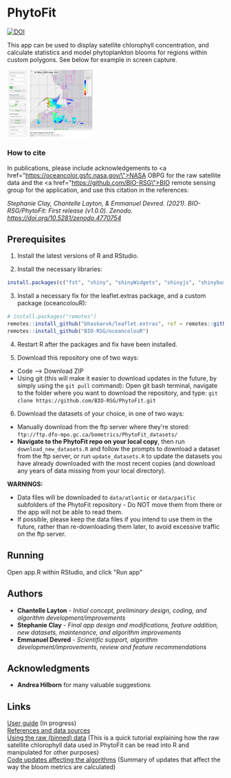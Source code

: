 # PhytoFit

[![DOI](https://zenodo.org/badge/277295931.svg)](https://zenodo.org/badge/latestdoi/277295931)

This app can be used to display satellite chlorophyll concentration, and calculate statistics and model phytoplankton blooms for regions within custom polygons. See below for example in screen capture.

<a target="_blank" href="images/screencap01.png">
<img src="images/screencap01.png" alt="screencap" width="200"/>
</a>

### How to cite

In publications, please include acknowledgements to <a href=\"https://oceancolor.gsfc.nasa.gov/\">NASA OBPG</a> for the raw satellite data and the <a href=\"https://github.com/BIO-RSG\">BIO remote sensing group</a> for the application, and use this citation in the references:  

*Stephanie Clay, Chantelle Layton, & Emmanuel Devred. (2021). BIO-RSG/PhytoFit: First release (v1.0.0). Zenodo. https://doi.org/10.5281/zenodo.4770754*  


## Prerequisites

1. Install the latest versions of R and RStudio.

2. Install the necessary libraries:
```r
install.packages(c("fst", "shiny", "shinyWidgets", "shinyjs", "shinybusy", "htmlwidgets", "leaflet", "leaflet.extras", "leafem", "quantreg", "minpack.lm", "rgdal", "sp", "ggplot2", "grid", "gridExtra", "dplyr", "geometry", "raster", "proj4", "curl"))
```

3. Install a necessary fix for the leaflet.extras package, and a custom package (oceancolouR):
```r
# install.packages("remotes")
remotes::install_github("bhaskarvk/leaflet.extras", ref = remotes::github_pull("184"))
remotes::install_github("BIO-RSG/oceancolouR")
```

4. Restart R after the packages and fix have been installed.

5. Download this repository one of two ways:  

- Code --> Download ZIP  
- Using git (this will make it easier to download updates in the future, by simply using the `git pull` command): Open git bash terminal, navigate to the folder where you want to download the repository, and type: `git clone https://github.com/BIO-RSG/PhytoFit.git`  

6. Download the datasets of your choice, in one of two ways:  

- Manually download from the ftp server where they're stored: `ftp://ftp.dfo-mpo.gc.ca/bometrics/PhytoFit_datasets/`  
- **Navigate to the PhytoFit repo on your local copy**, then run `download_new_datasets.R` and follow the prompts to download a dataset from the ftp server, or run `update_datasets.R` to update the datasets you have already downloaded with the most recent copies (and download any years of data missing from your local directory).  

**WARNINGS:**  
- Data files will be downloaded to `data/atlantic` or `data/pacific` subfolders of the PhytoFit repository - Do NOT move them from there or the app will not be able to read them.  
- If possible, please keep the data files if you intend to use them in the future, rather than re-downloading them later, to avoid excessive traffic on the ftp server.  



## Running

Open app.R within RStudio, and click "Run app"


## Authors

* **Chantelle Layton** - *Initial concept, preliminary design, coding, and algorithm development/improvements*  
* **Stephanie Clay** - *Final app design and modifications, feature addition, new datasets, maintenance, and algorithm improvements*  
* **Emmanuel Devred** - *Scientific support, algorithm development/improvements, review and feature recommendations*  

## Acknowledgments

* **Andrea Hilborn** for many valuable suggestions


## Links

[User guide](https://github.com/BIO-RSG/PhytoFit/blob/master/USERGUIDE.md) (In progress)  
[References and data sources](https://github.com/BIO-RSG/PhytoFit/blob/master/USERGUIDE.md#references-and-data-sources)  
[Using the raw (binned) data](https://github.com/BIO-RSG/PhytoFit/blob/master/fst_tutorial.md) (This is a quick tutorial explaining how the raw satellite chlorophyll data used in PhytoFit can be read into R and manipulated for other purposes)  
[Code updates affecting the algorithms](https://github.com/BIO-RSG/PhytoFit/blob/master/updates.md) (Summary of updates that affect the way the bloom metrics are calculated)  

